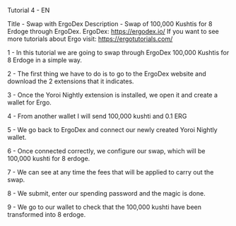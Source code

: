 Tutorial 4 - EN

Title - Swap with ErgoDex
Description - Swap of 100,000 Kushtis for 8 Erdoge through ErgoDex.
ErgoDex: https://ergodex.io/
If you want to see more tutorials about Ergo visit: https://ergotutorials.com/

1 - In this tutorial we are going to swap through ErgoDex 100,000 Kushtis for 8 Erdoge in a simple way.

2 - The first thing we have to do is to go to the ErgoDex website and download the 2 extensions that it indicates.

3 - Once the Yoroi Nightly extension is installed, we open it and create a wallet for Ergo.

4 - From another wallet I will send 100,000 kushti and 0.1 ERG

5 - We go back to ErgoDex and connect our newly created Yoroi Nightly wallet.

6 - Once connected correctly, we configure our swap, which will be 100,000 kushti for 8 erdoge.

7 - We can see at any time the fees that will be applied to carry out the swap.

8 - We submit, enter our spending password and the magic is done.

9 - We go to our wallet to check that the 100,000 kushti have been transformed into 8 erdoge.
